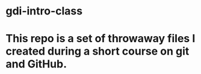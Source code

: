 # gdi-intro-class
# This repo is a set of throwaway files I created during a short course on git and GitHub.
